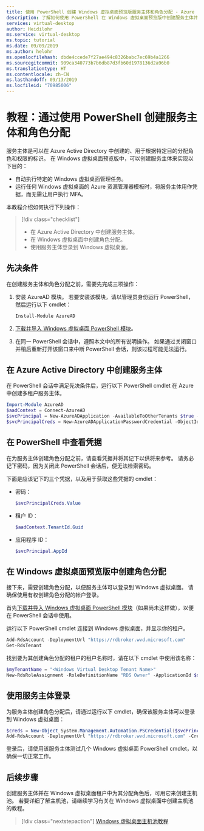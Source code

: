 ```yaml
---
title: 使用 PowerShell 创建 Windows 虚拟桌面预览版服务主体和角色分配 - Azure
description: 了解如何使用 PowerShell 在 Windows 虚拟桌面预览版中创建服务主体并分配角色。
services: virtual-desktop
author: Heidilohr
ms.service: virtual-desktop
ms.topic: tutorial
ms.date: 09/09/2019
ms.author: helohr
ms.openlocfilehash: dbde4ccede7f27ae494c8326babc7ec69b4a1266
ms.sourcegitcommit: 909ca340773b7b6db87d3fb60d1978136d2a96b0
ms.translationtype: HT
ms.contentlocale: zh-CN
ms.lasthandoff: 09/13/2019
ms.locfileid: "70985006"
---
```

# <a name="tutorial-create-service-principals-and-role-assignments-by-using-powershell"></a>教程：通过使用 PowerShell 创建服务主体和角色分配

服务主体是可以在 Azure Active Directory 中创建的、用于根据特定目的分配角色和权限的标识。 在 Windows 虚拟桌面预览版中，可以创建服务主体来实现以下目的：

- 自动执行特定的 Windows 虚拟桌面管理任务。
- 运行任何 Windows 虚拟桌面的 Azure 资源管理器模板时，将服务主体用作凭据，而无需让用户执行 MFA。

本教程介绍如何执行下列操作：

> [!div class="checklist"]
> * 在 Azure Active Directory 中创建服务主体。
> * 在 Windows 虚拟桌面中创建角色分配。
> * 使用服务主体登录到 Windows 虚拟桌面。

## <a name="prerequisites"></a>先决条件

在创建服务主体和角色分配之前，需要先完成三项操作：

1. 安装 AzureAD 模块。 若要安装该模块，请以管理员身份运行 PowerShell，然后运行以下 cmdlet：

    ```powershell
    Install-Module AzureAD
    ```

2. [下载并导入 Windows 虚拟桌面 PowerShell 模块](https://docs.microsoft.com/powershell/windows-virtual-desktop/overview)。

3. 在同一 PowerShell 会话中，遵照本文中的所有说明操作。 如果通过关闭窗口并稍后重新打开该窗口来中断 PowerShell 会话，则该过程可能无法运行。

## <a name="create-a-service-principal-in-azure-active-directory"></a>在 Azure Active Directory 中创建服务主体

在 PowerShell 会话中满足先决条件后，运行以下 PowerShell cmdlet 在 Azure 中创建多租户服务主体。

```powershell
Import-Module AzureAD
$aadContext = Connect-AzureAD
$svcPrincipal = New-AzureADApplication -AvailableToOtherTenants $true -DisplayName "Windows Virtual Desktop Svc Principal"
$svcPrincipalCreds = New-AzureADApplicationPasswordCredential -ObjectId $svcPrincipal.ObjectId
```
## <a name="view-your-credentials-in-powershell"></a>在 PowerShell 中查看凭据

在为服务主体创建角色分配之前，请查看凭据并将其记下以供将来参考。 请务必记下密码，因为关闭此 PowerShell 会话后，便无法检索密码。

下面是应该记下的三个凭据，以及用于获取这些凭据的 cmdlet：

- 密码：

    ```powershell
    $svcPrincipalCreds.Value
    ```

- 租户 ID：

    ```powershell
    $aadContext.TenantId.Guid
    ```

- 应用程序 ID：

    ```powershell
    $svcPrincipal.AppId
    ```

## <a name="create-a-role-assignment-in-windows-virtual-desktop-preview"></a>在 Windows 虚拟桌面预览版中创建角色分配

接下来，需要创建角色分配，以便服务主体可以登录到 Windows 虚拟桌面。 请确保使用有权创建角色分配的帐户登录。

首先[下载并导入 Windows 虚拟桌面 PowerShell 模块](https://docs.microsoft.com/powershell/windows-virtual-desktop/overview)（如果尚未这样做），以便在 PowerShell 会话中使用。

运行以下 PowerShell cmdlet 连接到 Windows 虚拟桌面，并显示你的租户。

```powershell
Add-RdsAccount -DeploymentUrl "https://rdbroker.wvd.microsoft.com"
Get-RdsTenant
```

找到要为其创建角色分配的租户的租户名称时，请在以下 cmdlet 中使用该名称：

```powershell
$myTenantName = "<Windows Virtual Desktop Tenant Name>"
New-RdsRoleAssignment -RoleDefinitionName "RDS Owner" -ApplicationId $svcPrincipal.AppId -TenantName $myTenantName
```

## <a name="sign-in-with-the-service-principal"></a>使用服务主体登录

为服务主体创建角色分配后，请通过运行以下 cmdlet，确保该服务主体可以登录到 Windows 虚拟桌面：

```powershell
$creds = New-Object System.Management.Automation.PSCredential($svcPrincipal.AppId, (ConvertTo-SecureString $svcPrincipalCreds.Value -AsPlainText -Force))
Add-RdsAccount -DeploymentUrl "https://rdbroker.wvd.microsoft.com" -Credential $creds -ServicePrincipal -AadTenantId $aadContext.TenantId.Guid
```

登录后，请使用该服务主体测试几个 Windows 虚拟桌面 PowerShell cmdlet，以确保一切正常工作。

## <a name="next-steps"></a>后续步骤

创建服务主体并在 Windows 虚拟桌面租户中为其分配角色后，可用它来创建主机池。 若要详细了解主机池，请继续学习有关在 Windows 虚拟桌面中创建主机池的教程。

 > [!div class="nextstepaction"]
 > [Windows 虚拟桌面主机池教程](./create-host-pools-azure-marketplace.md)
